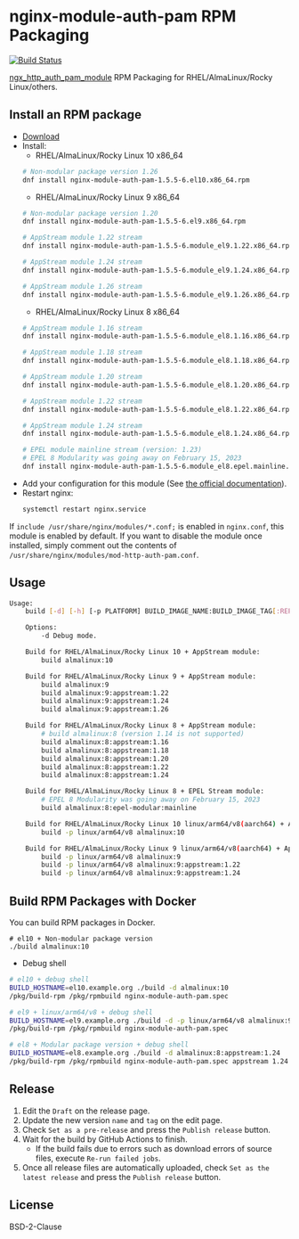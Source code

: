 # nginx-module-auth-pam RPM Packaging

[![Build Status](https://github.com/jfut/nginx-module-auth-pam-rpm/workflows/test/badge.svg?branch=master)](https://github.com/jfut/nginx-module-auth-pam-rpm/actions?query=workflow%3Atest)

[ngx_http_auth_pam_module](https://github.com/sto/ngx_http_auth_pam_module) RPM Packaging for RHEL/AlmaLinux/Rocky Linux/others.

## Install an RPM package

- [Download](https://github.com/jfut/nginx-module-auth-pam-rpm/releases)
- Install:
    - RHEL/AlmaLinux/Rocky Linux 10 x86_64
    ```bash
    # Non-modular package version 1.26
    dnf install nginx-module-auth-pam-1.5.5-6.el10.x86_64.rpm
    ```
    - RHEL/AlmaLinux/Rocky Linux 9 x86_64
    ```bash
    # Non-modular package version 1.20
    dnf install nginx-module-auth-pam-1.5.5-6.el9.x86_64.rpm

    # AppStream module 1.22 stream
    dnf install nginx-module-auth-pam-1.5.5-6.module_el9.1.22.x86_64.rpm

    # AppStream module 1.24 stream
    dnf install nginx-module-auth-pam-1.5.5-6.module_el9.1.24.x86_64.rpm

    # AppStream module 1.26 stream
    dnf install nginx-module-auth-pam-1.5.5-6.module_el9.1.26.x86_64.rpm
    ```
    - RHEL/AlmaLinux/Rocky Linux 8 x86_64
    ```bash
    # AppStream module 1.16 stream
    dnf install nginx-module-auth-pam-1.5.5-6.module_el8.1.16.x86_64.rpm

    # AppStream module 1.18 stream
    dnf install nginx-module-auth-pam-1.5.5-6.module_el8.1.18.x86_64.rpm

    # AppStream module 1.20 stream
    dnf install nginx-module-auth-pam-1.5.5-6.module_el8.1.20.x86_64.rpm

    # AppStream module 1.22 stream
    dnf install nginx-module-auth-pam-1.5.5-6.module_el8.1.22.x86_64.rpm

    # AppStream module 1.24 stream
    dnf install nginx-module-auth-pam-1.5.5-6.module_el8.1.24.x86_64.rpm

    # EPEL module mainline stream (version: 1.23)
    # EPEL 8 Modularity was going away on February 15, 2023
    dnf install nginx-module-auth-pam-1.5.5-6.module_el8.epel.mainline.x86_64.rpm
    ```
- Add your configuration for this module (See [the official documentation](https://github.com/sto/ngx_http_auth_pam_module)).
- Restart nginx:
    ```bash
    systemctl restart nginx.service
    ```

If `include /usr/share/nginx/modules/*.conf;` is enabled in `nginx.conf`, this module is enabled by default. If you want to disable the module once installed, simply comment out the contents of `/usr/share/nginx/modules/mod-http-auth-pam.conf`.

## Usage

```bash
Usage:
    build [-d] [-h] [-p PLATFORM] BUILD_IMAGE_NAME:BUILD_IMAGE_TAG[:REPOSITORY][:MODULE_VERSION]

    Options:
        -d Debug mode.

    Build for RHEL/AlmaLinux/Rocky Linux 10 + AppStream module:
        build almalinux:10

    Build for RHEL/AlmaLinux/Rocky Linux 9 + AppStream module:
        build almalinux:9
        build almalinux:9:appstream:1.22
        build almalinux:9:appstream:1.24
        build almalinux:9:appstream:1.26

    Build for RHEL/AlmaLinux/Rocky Linux 8 + AppStream module:
        # build almalinux:8 (version 1.14 is not supported)
        build almalinux:8:appstream:1.16
        build almalinux:8:appstream:1.18
        build almalinux:8:appstream:1.20
        build almalinux:8:appstream:1.22
        build almalinux:8:appstream:1.24

    Build for RHEL/AlmaLinux/Rocky Linux 8 + EPEL Stream module:
        # EPEL 8 Modularity was going away on February 15, 2023
        build almalinux:8:epel-modular:mainline

    Build for RHEL/AlmaLinux/Rocky Linux 10 linux/arm64/v8(aarch64) + AppStream module:
        build -p linux/arm64/v8 almalinux:10

    Build for RHEL/AlmaLinux/Rocky Linux 9 linux/arm64/v8(aarch64) + AppStream module:
        build -p linux/arm64/v8 almalinux:9
        build -p linux/arm64/v8 almalinux:9:appstream:1.22
        build -p linux/arm64/v8 almalinux:9:appstream:1.24
```

## Build RPM Packages with Docker

You can build RPM packages in Docker.

```
# el10 + Non-modular package version
./build almalinux:10
```

- Debug shell

```bash
# el10 + debug shell
BUILD_HOSTNAME=el10.example.org ./build -d almalinux:10
/pkg/build-rpm /pkg/rpmbuild nginx-module-auth-pam.spec

# el9 + linux/arm64/v8 + debug shell
BUILD_HOSTNAME=el9.example.org ./build -d -p linux/arm64/v8 almalinux:9
/pkg/build-rpm /pkg/rpmbuild nginx-module-auth-pam.spec

# el8 + Modular package version + debug shell
BUILD_HOSTNAME=el8.example.org ./build -d almalinux:8:appstream:1.24
/pkg/build-rpm /pkg/rpmbuild nginx-module-auth-pam.spec appstream 1.24
```

## Release

1. Edit the `Draft` on the release page.
2. Update the new version `name` and `tag` on the edit page.
3. Check `Set as a pre-release` and press the `Publish release` button.
4. Wait for the build by GitHub Actions to finish.
    - If the build fails due to errors such as download errors of source files, execute `Re-run failed jobs`.
5. Once all release files are automatically uploaded, check `Set as the latest release` and press the `Publish release` button.

## License

BSD-2-Clause
